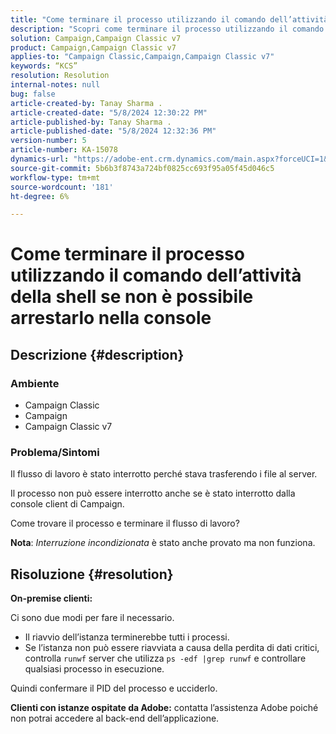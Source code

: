 ```yaml
---
title: "Come terminare il processo utilizzando il comando dell’attività della shell se non è possibile arrestarlo nella console"
description: "Scopri come terminare il processo utilizzando il comando shell quando non è possibile arrestarlo nella console."
solution: Campaign,Campaign Classic v7
product: Campaign,Campaign Classic v7
applies-to: "Campaign Classic,Campaign,Campaign Classic v7"
keywords: “KCS”
resolution: Resolution
internal-notes: null
bug: false
article-created-by: Tanay Sharma .
article-created-date: "5/8/2024 12:30:22 PM"
article-published-by: Tanay Sharma .
article-published-date: "5/8/2024 12:32:36 PM"
version-number: 5
article-number: KA-15078
dynamics-url: "https://adobe-ent.crm.dynamics.com/main.aspx?forceUCI=1&pagetype=entityrecord&etn=knowledgearticle&id=6a74b4bb-360d-ef11-9f8a-6045bd026dc7"
source-git-commit: 5b6b3f8743a724bf0825cc693f95a05f45d046c5
workflow-type: tm+mt
source-wordcount: '181'
ht-degree: 6%

---
```


# Come terminare il processo utilizzando il comando dell’attività della shell se non è possibile arrestarlo nella console

## Descrizione {#description}


### <b>Ambiente</b>

- Campaign Classic
- Campaign
- Campaign Classic v7




### <b>Problema/Sintomi</b>

Il flusso di lavoro è stato interrotto perché stava trasferendo i file al server.

Il processo non può essere interrotto anche se è stato interrotto dalla console client di Campaign.

Come trovare il processo e terminare il flusso di lavoro?

<b>Nota</b>: *Interruzione incondizionata* è stato anche provato ma non funziona.


## Risoluzione {#resolution}


<b>On-premise</b><b> clienti:</b>

Ci sono due modi per fare il necessario.

- Il riavvio dell’istanza terminerebbe tutti i processi.
- Se l’istanza non può essere riavviata a causa della perdita di dati critici, controlla `runwf` server che utilizza `ps -edf |grep runwf` e controllare qualsiasi processo in esecuzione.


Quindi confermare il PID del processo e ucciderlo.

<b>Clienti con istanze ospitate da Adobe:</b> contatta l’assistenza Adobe poiché non potrai accedere al back-end dell’applicazione.

